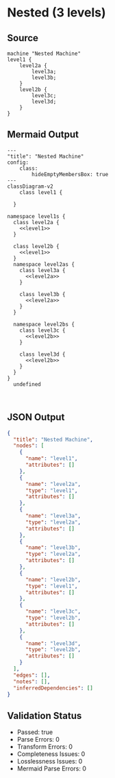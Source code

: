 # Nested (3 levels)

## Source
```machine
machine "Nested Machine"
level1 {
    level2a {
        level3a;
        level3b;
    }
    level2b {
        level3c;
        level3d;
    }
}
```

## Mermaid Output
```mermaid
---
"title": "Nested Machine"
config:
    class:
        hideEmptyMembersBox: true
---
classDiagram-v2
    class level1 {
    
  }

namespace level1s {
  class level2a {
    <<level1>>
  }

  class level2b {
    <<level1>>
  }
  namespace level2as {
    class level3a {
      <<level2a>>
    }

    class level3b {
      <<level2a>>
    }
  }

  namespace level2bs {
    class level3c {
      <<level2b>>
    }

    class level3d {
      <<level2b>>
    }
  }
}
  undefined
  
  

```

## JSON Output
```json
{
  "title": "Nested Machine",
  "nodes": [
    {
      "name": "level1",
      "attributes": []
    },
    {
      "name": "level2a",
      "type": "level1",
      "attributes": []
    },
    {
      "name": "level3a",
      "type": "level2a",
      "attributes": []
    },
    {
      "name": "level3b",
      "type": "level2a",
      "attributes": []
    },
    {
      "name": "level2b",
      "type": "level1",
      "attributes": []
    },
    {
      "name": "level3c",
      "type": "level2b",
      "attributes": []
    },
    {
      "name": "level3d",
      "type": "level2b",
      "attributes": []
    }
  ],
  "edges": [],
  "notes": [],
  "inferredDependencies": []
}
```

## Validation Status
- Passed: true
- Parse Errors: 0
- Transform Errors: 0
- Completeness Issues: 0
- Losslessness Issues: 0
- Mermaid Parse Errors: 0
